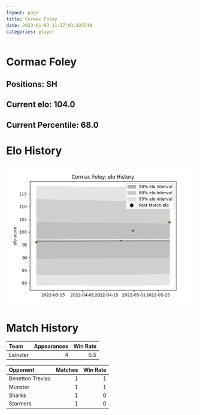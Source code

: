 ```yaml
---  
layout: page  
title: Cormac Foley  
date: 2023-01-03 11:27:03.925540  
categories: player  
---
```

# Cormac Foley

## Positions: SH

## Current elo: 104.0

## Current Percentile: 68.0

# Elo History


![elo history](history_CormacFoley.png)
# Match History


| Team     |   Appearances |   Win Rate |
|:---------|--------------:|-----------:|
| Leinster |             4 |        0.5 |

| Opponent         |   Matches |   Win Rate |
|:-----------------|----------:|-----------:|
| Benetton Treviso |         1 |          1 |
| Munster          |         1 |          1 |
| Sharks           |         1 |          0 |
| Stormers         |         1 |          0 |